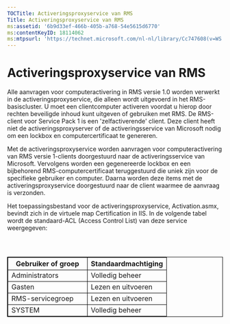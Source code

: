 ```yaml
---
TOCTitle: Activeringsproxyservice van RMS
Title: Activeringsproxyservice van RMS
ms:assetid: '6b9d33ef-466b-405b-a768-54e5615d6770'
ms:contentKeyID: 18114062
ms:mtpsurl: 'https://technet.microsoft.com/nl-nl/library/Cc747608(v=WS.10)'
---
```


Activeringsproxyservice van RMS
===============================

Alle aanvragen voor computeractivering in RMS versie 1.0 worden verwerkt in de activeringsproxyservice, die alleen wordt uitgevoerd in het RMS-basiscluster. U moet een clientcomputer activeren voordat u hierop door rechten beveiligde inhoud kunt uitgeven of gebruiken met RMS. De RMS-client voor Service Pack 1 is een 'zelfactiverende' client. Deze client heeft niet de activeringsproxyserver of de activeringsservice van Microsoft nodig om een lockbox en computercertificaat te genereren.

Met de activeringsproxyservice worden aanvragen voor computeractivering van RMS versie 1-clients doorgestuurd naar de activeringsservice van Microsoft. Vervolgens worden een gegenereerde lockbox en een bijbehorend RMS-computercertificaat teruggestuurd die uniek zijn voor de specifieke gebruiker en computer. Daarna worden deze items met de activeringsproxyservice doorgestuurd naar de client waarmee de aanvraag is verzonden.

Het toepassingsbestand voor de activeringsproxyservice, Activation.asmx, bevindt zich in de virtuele map Certification in IIS. In de volgende tabel wordt de standaard-ACL (Access Control List) van deze service weergegeven:

###  

 
<table style="border:1px solid black;">
<colgroup>
<col width="50%" />
<col width="50%" />
</colgroup>
<thead>
<tr class="header">
<th style="border:1px solid black;" >Gebruiker of groep</th>
<th style="border:1px solid black;" >Standaardmachtiging</th>
</tr>
</thead>
<tbody>
<tr class="odd">
<td style="border:1px solid black;">Administrators</td>
<td style="border:1px solid black;">Volledig beheer</td>
</tr>
<tr class="even">
<td style="border:1px solid black;">Gasten</td>
<td style="border:1px solid black;">Lezen en uitvoeren</td>
</tr>
<tr class="odd">
<td style="border:1px solid black;">RMS-servicegroep</td>
<td style="border:1px solid black;">Lezen en uitvoeren</td>
</tr>
<tr class="even">
<td style="border:1px solid black;">SYSTEM</td>
<td style="border:1px solid black;">Volledig beheer</td>
</tr>
</tbody>
</table>

